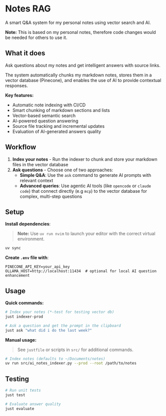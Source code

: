 # Notes RAG

A smart Q&A system for my personal notes using vector search and AI.

**Note:** This is based on my personal notes, therefore code changes would be needed for others to use it.

## What it does

Ask questions about my notes and get intelligent answers with source links.

The system automatically chunks my markdown notes,
stores them in a vector database (Pinecone),
and enables the use of AI to provide contextual responses.

**Key features:**

- Automatic note indexing with CI/CD
- Smart chunking of markdown sections and lists
- Vector-based semantic search
- AI-powered question answering
- Source file tracking and incremental updates
- Evaluation of AI-generated answers quality

## Workflow

1. **Index your notes** - Run the indexer to chunk and store your markdown files in the vector database
2. **Ask questions** - Choose one of two approaches:
   - **Simple Q&A**: Use the `ask` command to generate AI prompts with relevant context
   - **Advanced queries**: Use agentic AI tools (like `opencode` or `claude code`) that connect directly (e.g `mcp`) to the vector database for complex, multi-step questions

## Setup

**Install dependencies**:

> **Note:** Use `uv run nvim` to launch your editor with the correct virtual environment.

```bash
uv sync
```

**Create `.env` file with**:

```env
PINECONE_API_KEY=your_api_key
OLLAMA_HOST=http://localhost:11434  # optional for local AI question enhancement
```

## Usage

**Quick commands:**

```bash
# Index your notes (*-test for testing vector db)
just indexer-prod

# Ask a question and get the prompt in the clipboard
just ask "what did i do the last week?"
```

**Manual usage:**

> See `justfile` or scripts in `src/` for additional commands.

```bash
# Index notes (defaults to ~/Documents/notes)
uv run src/ai_notes_indexer.py --prod --root /path/to/notes
```

## Testing

```bash
# Run unit tests
just test

# Evaluate answer quality
just evaluate
```
